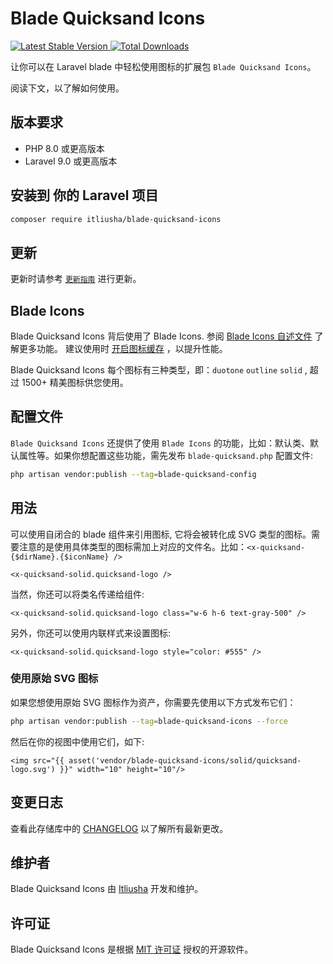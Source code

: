 # Blade Quicksand Icons

<a href="https://packagist.org/packages/itliusha/blade-quicksand-icons">
    <img src="https://img.shields.io/packagist/v/itliusha/blade-quicksand-icons" alt="Latest Stable Version">
</a>
<a href="https://packagist.org/packages/itliusha/blade-quicksand-icons">
    <img src="https://img.shields.io/packagist/dt/itliusha/blade-quicksand-icons" alt="Total Downloads">
</a>

让你可以在 Laravel blade 中轻松使用图标的扩展包 `Blade Quicksand Icons`。

阅读下文，以了解如何使用。
## 版本要求

- PHP 8.0 或更高版本
- Laravel 9.0 或更高版本

## 安装到 你的 Laravel 项目

```bash
composer require itliusha/blade-quicksand-icons
```

## 更新

更新时请参考 [`更新指南`](CHANGELOG.md) 进行更新。

## Blade Icons

Blade Quicksand Icons 背后使用了 Blade Icons. 参阅 [Blade Icons 自述文件](https://github.com/blade-ui-kit/blade-icons) 了解更多功能。 建议使用时 [开启图标缓存](https://github.com/blade-ui-kit/blade-icons#caching) ，以提升性能。

Blade Quicksand Icons 每个图标有三种类型，即：`duotone`  `outline`  `solid` , 超过 1500+ 精美图标供您使用。

## 配置文件

`Blade Quicksand Icons` 还提供了使用 `Blade Icons` 的功能，比如：默认类、默认属性等。如果你想配置这些功能，需先发布 `blade-quicksand.php` 配置文件:

```bash
php artisan vendor:publish --tag=blade-quicksand-config
```

## 用法

可以使用自闭合的 blade 组件来引用图标, 它将会被转化成 SVG 类型的图标。需要注意的是使用具体类型的图标需加上对应的文件名。比如：`<x-quicksand-{$dirName}.{$iconName} />`

```blade
<x-quicksand-solid.quicksand-logo />
```

当然，你还可以将类名传递给组件:

```blade
<x-quicksand-solid.quicksand-logo class="w-6 h-6 text-gray-500" />
```

另外，你还可以使用内联样式来设置图标:

```blade
<x-quicksand-solid.quicksand-logo style="color: #555" />
```


### 使用原始 SVG 图标

如果您想使用原始 SVG 图标作为资产，你需要先使用以下方式发布它们：

```bash
php artisan vendor:publish --tag=blade-quicksand-icons --force
```

然后在你的视图中使用它们，如下:

```blade
<img src="{{ asset('vendor/blade-quicksand-icons/solid/quicksand-logo.svg') }}" width="10" height="10"/>
```

## 变更日志

查看此存储库中的 [CHANGELOG](CHANGELOG.md) 以了解所有最新更改。

## 维护者

Blade Quicksand Icons 由 [Itliusha](https://github.com/itliusha) 开发和维护。


## 许可证

Blade Quicksand Icons 是根据 [MIT 许可证](LICENSE.md) 授权的开源软件。
